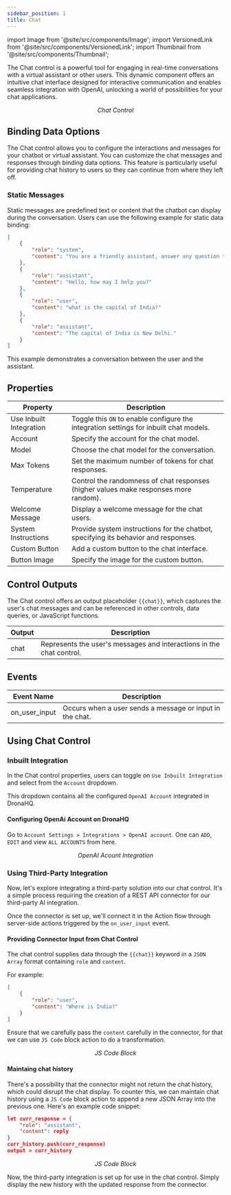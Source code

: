```yaml
---
sidebar_position: 1
title: Chat
---
```


import Image from '@site/src/components/Image';
import VersionedLink from '@site/src/components/VersionedLink';
import Thumbnail from '@site/src/components/Thumbnail';

The Chat control is a powerful tool for engaging in real-time conversations with a virtual assistant or other users. This dynamic component offers an intuitive chat interface designed for interactive communication and enables seamless integration with OpenAI, unlocking a world of possibilities for your chat applications.

<figure>
  <Thumbnail src="/img/reference/controls/chat/chat.png" alt="Chat Control" />
  <figcaption align="center"><i>Chat Control</i></figcaption>
</figure>

## Binding Data Options

The Chat control allows you to configure the interactions and messages for your chatbot or virtual assistant. You can customize the chat messages and responses through binding data options. This feature is particularly useful for providing chat history to users so they can continue from where they left off.

### Static Messages

Static messages are predefined text or content that the chatbot can display during the conversation. Users can use the following example for static data binding:

```json
[
    {
        "role": "system",
        "content": "You are a friendly assistant, answer any question that the user asks in brief words."
    },
    {
        "role": "assistant",
        "content": "Hello, how may I help you?"
    },
    {
        "role": "user",
        "content": "what is the capital of India?"
    },
    {
        "role": "assistant",
        "content": "The capital of India is New Delhi."
    }
]
```

This example demonstrates a conversation between the user and the assistant.

## Properties

| Property           | Description                                                       |
|------------------|-----------------------------------------------------------------------|
| Use Inbuilt Integration | Toggle this `ON` to enable configure the integration settings for inbuilt chat models.   |
| Account               | Specify the account for the chat model.                                   |
| Model                 | Choose the chat model for the conversation.                           |
| Max Tokens        | Set the maximum number of tokens for chat responses.             |
| Temperature     | Control the randomness of chat responses (higher values make responses more random). |
| Welcome Message | Display a welcome message for the chat users.                        |
| System Instructions | Provide system instructions for the chatbot, specifying its behavior and responses. |
| Custom Button  | Add a custom button to the chat interface.                           |
| Button Image      | Specify the image for the custom button.                               |

## Control Outputs

The Chat control offers an output placeholder `{{chat}}`, which captures the user's chat messages and can be referenced in other controls, data queries, or JavaScript functions.

| Output  | Description                                               |
|----------|-----------------------------------------------------------|
| chat     | Represents the user's messages and interactions in the chat control. |

## Events


| Event Name    | Description                                                   |
|---------------|---------------------------------------------------------------|
| on_user_input | Occurs when a user sends a message or input in the chat.     |


## Using Chat Control

### Inbuilt Integration

In the Chat control properties, users can toggle on `Use Inbuilt Integration` and select from the `Account` dropdown. 

This dropdown contains all the configured `OpenAI Account` integrated in DronaHQ.

#### Configuring OpenAi Account on DronaHQ

Go to `Account Settings > Integrations > OpenAI account`. One can `ADD`, `EDIT` and view `ALL ACCOUNTS` from here.


<figure>
  <Thumbnail src="/img/reference/controls/chat/configure-openAI.jpeg" alt="Chat Control" />
  <figcaption align="center"><i>OpenAI Acount Integration</i></figcaption>
</figure>


### Using Third-Party Integration

Now, let's explore integrating a third-party solution into our chat control. It's a simple process requiring the creation of a REST API connector for our third-party AI integration.

Once the connector is set up, we'll connect it in the Action flow through server-side actions triggered by the `on_user_input` event.

#### Providing Connector Input from Chat Control

The chat control supplies data through the `{{chat}}` keyword in a `JSON Array` format containing `role` and `content`.

For example:

```json
[
    { 
        "role": "user", 
        "content": "Where is India?" 
    }
]
```

Ensure that we carefully pass the `content` carefully in the connector, for that we can use `JS Code` block action to do a transformation.


<figure>
  <Thumbnail src="/img/reference/controls/chat/transformation.jpeg" alt="JS Code Blocl" />
  <figcaption align="center"><i>JS Code Block</i></figcaption>
</figure>

#### Maintaing chat history

There's a possibility that the connector might not return the chat history, which could disrupt the chat display. To counter this, we can maintain chat history using a `JS Code` block action to append a new JSON Array into the previous one. Here's an example code snippet:

```json
let curr_response = { 
    "role": "assistant",
    "content": reply
}
curr_history.push(curr_response)
output = curr_history
```


<figure>
  <Thumbnail src="/img/reference/controls/chat/history.jpeg" alt="JS Code Blocl" />
  <figcaption align="center"><i>JS Code Block</i></figcaption>
</figure>

Now, the third-party integration is set up for use in the chat control. Simply display the new history with the updated response from the connector.
